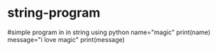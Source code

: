 # string-program
#simple program in in string using python
name="magic"
print(name)
message="i love magic"
print(message)
